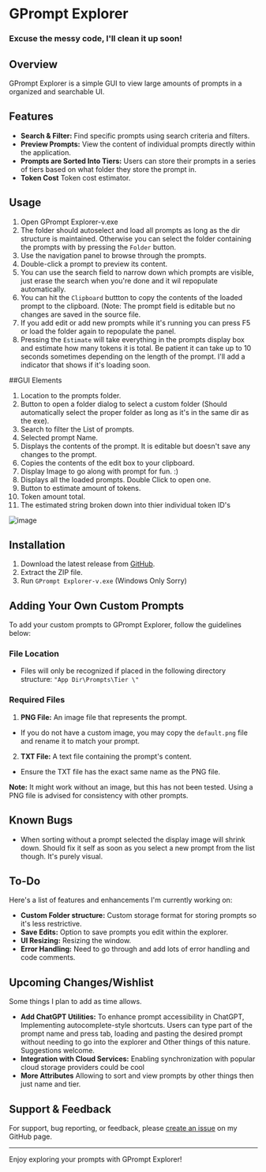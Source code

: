 # GPrompt Explorer


### **Excuse the messy code, I'll clean it up soon!**


## Overview
GPrompt Explorer is a simple GUI to view large amounts of prompts in a organized and searchable UI.

## Features

- **Search & Filter:** Find specific prompts using search criteria and filters.
- **Preview Prompts:** View the content of individual prompts directly within the application.
- **Prompts are Sorted Into Tiers:** Users can store their prompts in a series of tiers based on what folder they store the prompt in.
- **Token Cost** Token cost estimator.

## Usage
1. Open GPrompt Explorer-v.exe
2. The folder should autoselect and load all prompts as long as the dir structure is maintained. Otherwise you can select the folder containing the prompts with by pressing the `Folder` button.
3. Use the navigation panel to browse through the prompts.
4. Double-click a prompt to preview its content.
5. You can use the search field to narrow down which prompts are visible, just erase the search when you're done and it wil repopulate automatically.
6. You can hit the `Clipboard` buttton to copy the contents of the loaded prompt to the clipboard. (Note: The prompt field is editable but no changes are saved in the source file.
7. If you add edit or add new prompts while it's running you can press F5 or load the folder again to repopulate the panel.
8. Pressing the `Estimate` will take everything in the prompts display box and estimate how many tokens it is total. Be patient it can take up to 10 seconds sometimes depending on the length of the prompt. I'll add a indicator that shows if it's loading soon.

##GUI Elements

1. Location to the prompts folder.
2. Button to open a folder dialog to select a custom folder (Should automatically select the proper folder as long as it's in the same dir as the exe).
3. Search to filter the List of prompts.
4. Selected prompt Name.
5. Displays the contents of the prompt. It is editable but doesn't save any changes to the prompt.
6. Copies the contents of the edit box to your clipboard.
7. Display Image to go along with prompt for fun. :)
8. Displays all the loaded prompts. Double Click to open one.
9. Button to estimate amount of tokens.
10. Token amount total.
11. The estimated string broken down into thier individual token ID's 

![image](https://github.com/FinickySpider/GPrompt-Explorer/assets/8377070/da2ed1d4-6393-4f96-8afd-5356946201d6)







## Installation
1. Download the latest release from [GitHub](https://github.com/FinickySpider/GPrompt-Explorer/releases/tag/Alpha).
2. Extract the ZIP file.
3. Run `GPrompt Explorer-v.exe` (Windows Only Sorry)

## Adding Your Own Custom Prompts

To add your custom prompts to GPrompt Explorer, follow the guidelines below:

### File Location
- Files will only be recognized if placed in the following directory structure: `"App Dir\Prompts\Tier \"`

### Required Files
1. **PNG File:** An image file that represents the prompt.
 - If you do not have a custom image, you may copy the `default.png` file and rename it to match your prompt.
2. **TXT File:** A text file containing the prompt's content.
 - Ensure the TXT file has the exact same name as the PNG file.

**Note:** It might work without an image, but this has not been tested. Using a PNG file is advised for consistency with other prompts.

## Known Bugs
- When sorting without a prompt selected the display image will shrink down. Should fix it self as soon as you select a new prompt from the list though. It's purely visual.

## To-Do
Here's a list of features and enhancements I'm currently working on:
- **Custom Folder structure:**  Custom storage format for storing prompts so it's less restrictive.
- **Save Edits:** Option to save prompts you edit within the explorer.
- **UI Resizing:** Resizing the window.
- **Error Handling:** Need to go through and add lots of error handling and code comments.

## Upcoming Changes/Wishlist
Some things I plan to add as time allows.
- **Add ChatGPT Utilities:** To enhance prompt accessibility in ChatGPT, Implementing autocomplete-style shortcuts. Users can type part of the prompt name and press tab, loading and pasting the desired prompt without needing to go into the explorer and Other things of this nature. Suggestions welcome.
- **Integration with Cloud Services:** Enabling synchronization with popular cloud storage providers could be cool
- **More Attributes** Allowing to sort and view prompts by other things then just name and tier.


## Support & Feedback
For support, bug reporting, or feedback, please [create an issue](https://github.com/FinickySpider/GPrompt-Explorer/issues) on my GitHub page.


---

Enjoy exploring your prompts with GPrompt Explorer!

